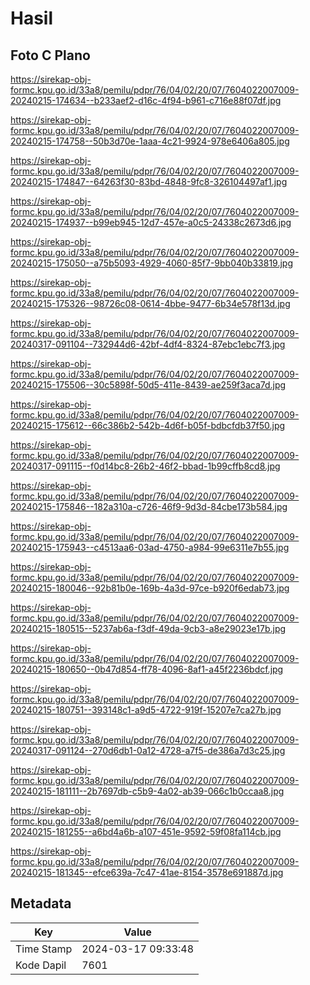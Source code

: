 # Hasil

## Foto C Plano

https://sirekap-obj-formc.kpu.go.id/33a8/pemilu/pdpr/76/04/02/20/07/7604022007009-20240215-174634--b233aef2-d16c-4f94-b961-c716e88f07df.jpg

https://sirekap-obj-formc.kpu.go.id/33a8/pemilu/pdpr/76/04/02/20/07/7604022007009-20240215-174758--50b3d70e-1aaa-4c21-9924-978e6406a805.jpg

https://sirekap-obj-formc.kpu.go.id/33a8/pemilu/pdpr/76/04/02/20/07/7604022007009-20240215-174847--64263f30-83bd-4848-9fc8-326104497af1.jpg

https://sirekap-obj-formc.kpu.go.id/33a8/pemilu/pdpr/76/04/02/20/07/7604022007009-20240215-174937--b99eb945-12d7-457e-a0c5-24338c2673d6.jpg

https://sirekap-obj-formc.kpu.go.id/33a8/pemilu/pdpr/76/04/02/20/07/7604022007009-20240215-175050--a75b5093-4929-4060-85f7-9bb040b33819.jpg

https://sirekap-obj-formc.kpu.go.id/33a8/pemilu/pdpr/76/04/02/20/07/7604022007009-20240215-175326--98726c08-0614-4bbe-9477-6b34e578f13d.jpg

https://sirekap-obj-formc.kpu.go.id/33a8/pemilu/pdpr/76/04/02/20/07/7604022007009-20240317-091104--732944d6-42bf-4df4-8324-87ebc1ebc7f3.jpg

https://sirekap-obj-formc.kpu.go.id/33a8/pemilu/pdpr/76/04/02/20/07/7604022007009-20240215-175506--30c5898f-50d5-411e-8439-ae259f3aca7d.jpg

https://sirekap-obj-formc.kpu.go.id/33a8/pemilu/pdpr/76/04/02/20/07/7604022007009-20240215-175612--66c386b2-542b-4d6f-b05f-bdbcfdb37f50.jpg

https://sirekap-obj-formc.kpu.go.id/33a8/pemilu/pdpr/76/04/02/20/07/7604022007009-20240317-091115--f0d14bc8-26b2-46f2-bbad-1b99cffb8cd8.jpg

https://sirekap-obj-formc.kpu.go.id/33a8/pemilu/pdpr/76/04/02/20/07/7604022007009-20240215-175846--182a310a-c726-46f9-9d3d-84cbe173b584.jpg

https://sirekap-obj-formc.kpu.go.id/33a8/pemilu/pdpr/76/04/02/20/07/7604022007009-20240215-175943--c4513aa6-03ad-4750-a984-99e6311e7b55.jpg

https://sirekap-obj-formc.kpu.go.id/33a8/pemilu/pdpr/76/04/02/20/07/7604022007009-20240215-180046--92b81b0e-169b-4a3d-97ce-b920f6edab73.jpg

https://sirekap-obj-formc.kpu.go.id/33a8/pemilu/pdpr/76/04/02/20/07/7604022007009-20240215-180515--5237ab6a-f3df-49da-9cb3-a8e29023e17b.jpg

https://sirekap-obj-formc.kpu.go.id/33a8/pemilu/pdpr/76/04/02/20/07/7604022007009-20240215-180650--0b47d854-ff78-4096-8af1-a45f2236bdcf.jpg

https://sirekap-obj-formc.kpu.go.id/33a8/pemilu/pdpr/76/04/02/20/07/7604022007009-20240215-180751--393148c1-a9d5-4722-919f-15207e7ca27b.jpg

https://sirekap-obj-formc.kpu.go.id/33a8/pemilu/pdpr/76/04/02/20/07/7604022007009-20240317-091124--270d6db1-0a12-4728-a7f5-de386a7d3c25.jpg

https://sirekap-obj-formc.kpu.go.id/33a8/pemilu/pdpr/76/04/02/20/07/7604022007009-20240215-181111--2b7697db-c5b9-4a02-ab39-066c1b0ccaa8.jpg

https://sirekap-obj-formc.kpu.go.id/33a8/pemilu/pdpr/76/04/02/20/07/7604022007009-20240215-181255--a6bd4a6b-a107-451e-9592-59f08fa114cb.jpg

https://sirekap-obj-formc.kpu.go.id/33a8/pemilu/pdpr/76/04/02/20/07/7604022007009-20240215-181345--efce639a-7c47-41ae-8154-3578e691887d.jpg


## Metadata

| Key        | Value               |
| ---------- | ------------------- |
| Time Stamp | 2024-03-17 09:33:48 |
| Kode Dapil | 7601                |



